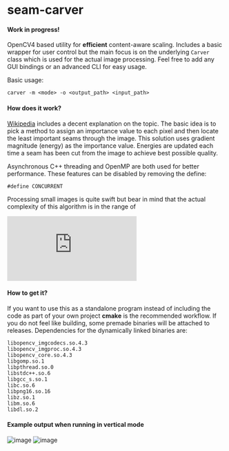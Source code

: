 # seam-carver
#### Work in progress!
OpenCV4 based utility for **efficient** content-aware scaling.
Includes a basic wrapper for user control but the main focus is on the underlying `Carver` class which is used for the actual image processing. 
Feel free to add any GUI bindings or an advanced CLI for easy usage.

Basic usage:

```carver -m <mode> -o <output_path> <input_path>```

#### How does it work?
[Wikipedia](https://en.wikipedia.org/wiki/Seam_carving) includes a decent explanation on the topic. The basic idea is to 
pick a method to assign an importance value to each pixel and then locate the least important seams through the image. This
solution uses gradient magnitude (energy) as the importance value. Energies are updated each time a seam has been cut from 
the image to achieve best possible quality.

Asynchronous C++ threading and  OpenMP are both used for better performance. These features can be disabled by removing the define:

```#define CONCURRENT```

Processing small images is quite swift but bear in mind that the actual complexity of this algorithm is in the range of

![image](https://latex.codecogs.com/gif.latex?O%28W%24%5Ctimes%24H&plus;W&plus;H%29)

#### How to get it?
If you want to use this as a standalone program instead of including the code as part of your own project **cmake** is the recommended workflow.
If you do not feel like building, some premade binaries will be attached to releases. Dependencies for the dynamically linked binaries are:

```
libopencv_imgcodecs.so.4.3
libopencv_imgproc.so.4.3 
libopencv_core.so.4.3 
libgomp.so.1 
libpthread.so.0 
libstdc++.so.6 
libgcc_s.so.1 
libc.so.6 
libpng16.so.16 
libz.so.1 
libm.so.6 
libdl.so.2 
```

#### Example output when running in vertical mode
![image](https://user-images.githubusercontent.com/36196504/80315324-72c2ca00-87ff-11ea-97c0-80c9b8d8c2aa.jpg)
![image](https://user-images.githubusercontent.com/36196504/80315328-77877e00-87ff-11ea-939c-c01988cc9c9d.jpg)
